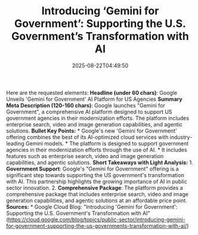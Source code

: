 ﻿---
title: "Introducing ‘Gemini for Government’: Supporting the U.S. Government’s Transformation with AI"
date: "2025-08-22T04:49:50"
category: "Markets"
summary: ""
slug: "introducing gemini for government supporting the us governme"
source_urls:
  - "https://cloud.google.com/blog/topics/public-sector/introducing-gemini-for-government-supporting-the-us-governments-transformation-with-ai/"
seo:
  title: "Introducing ‘Gemini for Government’: Supporting the U.S. Government’s Transformation with AI | Hash n Hedge"
  description: ""
  keywords: ["news", "markets", "brief"]
---
Here are the requested elements:  **Headline (under 60 chars)**:  Google Unveils 'Gemini for Government' AI Platform for US Agencies  **Summary Meta Description (120-160 chars)**: Google launches "Gemini for Government", a comprehensive AI platform designed to support US government agencies in their modernization efforts. The platform includes enterprise search, video and image generation capabilities, and agentic solutions.  **Bullet Key Points:**  * Google's new 'Gemini for Government' offering combines the best of its AI-optimized cloud services with industry-leading Gemini models. * The platform is designed to support government agencies in their modernization efforts through the use of AI. * It includes features such as enterprise search, video and image generation capabilities, and agentic solutions.  **Short Takeaways with Light Analysis:**  1. **Government Support**: Google's "Gemini for Government" offering is a significant step towards supporting the US government's transformation with AI. This partnership highlights the growing importance of AI in public sector innovation. 2. **Comprehensive Package**: The platform provides a comprehensive package that includes enterprise search, video and image generation capabilities, and agentic solutions at an affordable price point.  **Sources:**  * Google Cloud Blog: "Introducing 'Gemini for Government': Supporting the U.S. Government's Transformation with AI" (https://cloud.google.com/blog/topics/public-sector/introducing-gemini-for-government-supporting-the-us-governments-transformation-with-ai/) 
